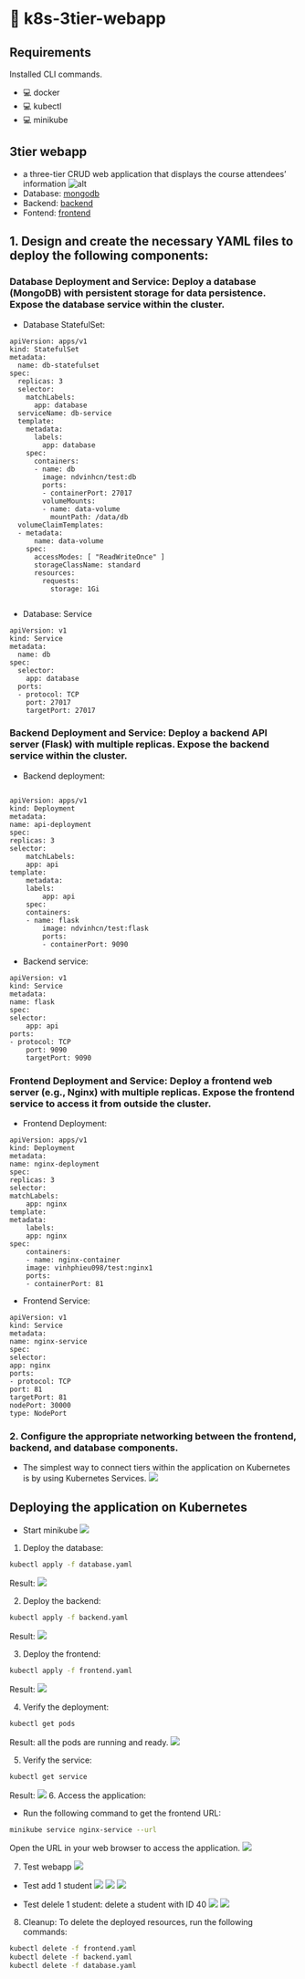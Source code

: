 # 🦌 k8s-3tier-webapp
## Requirements

Installed CLI commands.

-   :computer: docker
-   :computer: kubectl
-   :computer: minikube


## 3tier webapp
- a three-tier CRUD web application that displays the course attendees’ information
![alt](images/image2.png)
- Database: [mongodb](https://hub.docker.com/layers/vinhphieu098/test/db/images/sha256-313f4090b1ef7e94575472638ec872372da72a2b13555ea13ae88030c88ebb1c?context=repo)
- Backend: [backend](https://hub.docker.com/layers/vinhphieu098/test/flask/images/sha256-503c282666a91e2d810b3e9d0bfed41a1610513e1367db8909cd22a10b1fa664?context=repo)
- Fontend: [frontend](https://hub.docker.com/layers/vinhphieu098/test/nginx1/images/sha256-86ea3b279179a1449cc88fb4bd58a221cd493b1c2422d75be885302c10d87b80?context=repo)


## 1. Design and create the necessary YAML files to deploy the following components:

### Database Deployment and Service: Deploy a database (MongoDB) with persistent storage for data persistence. Expose the database service within the cluster.
- Database StatefulSet:
``` text
apiVersion: apps/v1
kind: StatefulSet
metadata:
  name: db-statefulset
spec:
  replicas: 3
  selector:
    matchLabels:
      app: database
  serviceName: db-service
  template:
    metadata:
      labels:
        app: database
    spec:
      containers:
      - name: db
        image: ndvinhcn/test:db
        ports:
        - containerPort: 27017
        volumeMounts:
        - name: data-volume
          mountPath: /data/db
  volumeClaimTemplates:
  - metadata:
      name: data-volume
    spec:
      accessModes: [ "ReadWriteOnce" ]
      storageClassName: standard
      resources:
        requests:
          storage: 1Gi


```
- Database: Service

``` text
apiVersion: v1
kind: Service
metadata:
  name: db
spec:
  selector:
    app: database
  ports:
  - protocol: TCP
    port: 27017
    targetPort: 27017
``` 

### Backend Deployment and Service: Deploy a backend API server (Flask) with multiple replicas. Expose the backend service within the cluster.

- Backend deployment:
``` text

apiVersion: apps/v1
kind: Deployment
metadata:
name: api-deployment
spec:
replicas: 3
selector:
    matchLabels:
    app: api
template:
    metadata:
    labels:
        app: api
    spec:
    containers:
    - name: flask
        image: ndvinhcn/test:flask
        ports:
        - containerPort: 9090
```

- Backend service: 
  
``` text
apiVersion: v1
kind: Service
metadata:
name: flask
spec:
selector:
    app: api
ports:
- protocol: TCP
    port: 9090
    targetPort: 9090
```

### Frontend Deployment and Service: Deploy a frontend web server (e.g., Nginx) with multiple replicas. Expose the frontend service to access it from outside the cluster.

- Frontend Deployment:

``` text
apiVersion: apps/v1
kind: Deployment
metadata:
name: nginx-deployment
spec:
replicas: 3
selector:
matchLabels:
    app: nginx
template:
metadata:
    labels:
    app: nginx
spec:
    containers:
    - name: nginx-container
    image: vinhphieu098/test:nginx1
    ports:
    - containerPort: 81
```

- Frontend Service: 
``` text 
apiVersion: v1     
kind: Service
metadata:
name: nginx-service
spec:
selector:
app: nginx
ports:
- protocol: TCP
port: 81
targetPort: 81
nodePort: 30000
type: NodePort

```

### 2. Configure the appropriate networking between the frontend, backend, and database components.
- The simplest way to connect tiers within the application on Kubernetes is by using Kubernetes Services. 
![](images/service.jpg)


## Deploying the application on Kubernetes
- Start minikube
![](images/minikube.jpg)
1. Deploy the database:
``` bash
kubectl apply -f database.yaml
```
Result:
![](images/db.jpg)


2. Deploy the backend:
``` bash
kubectl apply -f backend.yaml
```
Result:
![](images/be.jpg)


3. Deploy the frontend:
``` bash
kubectl apply -f frontend.yaml
```
Result: 
![](images/fe.png)

4. Verify the deployment:
``` bash
kubectl get pods
```
Result: all the pods are running and ready.
![](images/pod.jpg)

5. Verify the service:
```bash
kubectl get service 
```
Result: 
![](images/ser1.jpg)
6. Access the application:

- Run the following command to get the frontend URL:
``` bash
minikube service nginx-service --url
```
Open the URL in your web browser to access the application.
![](images/url.png)

7. Test webapp
![](images/app1.png)

- Test add 1 student
![](images/test1.jpg)
![](images/test2.jpg)
![](images/test3.jpg)

- Test delele 1 student: delete a student with ID 40
![](images/dele1.jpg)
![](images/dele2.jpg)

8. Cleanup: To delete the deployed resources, run the following commands:
``` bash 
kubectl delete -f frontend.yaml
kubectl delete -f backend.yaml
kubectl delete -f database.yaml
```